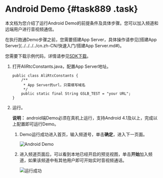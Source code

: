 # Android Demo {#task889 .task}

本文档为您介绍了运行Android Demo的前提条件及具体步骤。您可以加入频道和远端用户进行音视频通信。

在执行跑通Demo步骤之前，您需要搭建App Server，具体操作请参见[搭建App Server](../../../../cn.zh-CN/快速入门/搭建App Server.md#)。

您需要下载示例代码，详情请参见[SDK下载](../../../../cn.zh-CN/SDK参考/SDK下载.md#khd_sdk_1)。

1.  打开AliRtcConstants.java，配置App Server地址。 

    ``` {#codeblock_wif_26d_361 .language-java}
    public class AliRtcConstants {
        /**
         * App Server的url，只需填写域名
         */
        public static final String GSLB_TEST = "your URL";
    }
    ```

2.  运行。 

    **说明：** android端Demo必须在真机上运行，支持Android 4.1及以上，完成以上配置即可运行Demo。

    1.  Demo运行成功进入首页，输入频道号，单击**确定**，进入下一页面。 

        ![Android Demo](http://static-aliyun-doc.oss-cn-hangzhou.aliyuncs.com/assets/img/170945/156637090949548_zh-CN.png)

    2.  进入频道页面后，可以看到本地已经开启的预览视图，单击**开始**加入频道，如果该频道中有其他用户即可开始实时音视频通话。 

        ![运行成功](http://static-aliyun-doc.oss-cn-hangzhou.aliyuncs.com/assets/img/170945/156637090949549_zh-CN.png)


